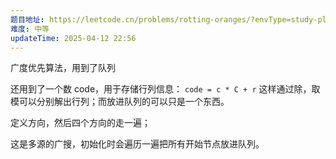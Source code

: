 ```yaml
---
题目地址: https://leetcode.cn/problems/rotting-oranges/?envType=study-plan-v2&envId=top-100-liked
难度: 中等
updateTime: 2025-04-12 22:56
---
```

广度优先算法，用到了队列

还用到了一个数 code，用于存储行列信息：
	`code = c * C + r`
	这样通过除，取模可以分别解出行列；而放进队列的可以只是一个东西。

定义方向，然后四个方向的走一遍；

这是多源的广搜，初始化时会遍历一遍把所有开始节点放进队列。